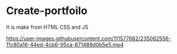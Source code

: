 # Create-portfoilo
It is make from HTML CSS and JS


https://user-images.githubusercontent.com/111577682/235062556-11c80a16-44ed-4cb6-95ca-871489d0b5e5.mp4


